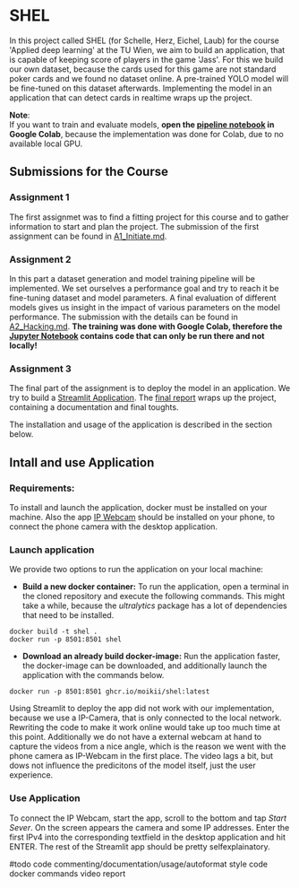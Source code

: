 # SHEL
In this project called SHEL (for Schelle, Herz, Eichel, Laub) for the course 'Applied deep learning' at the TU Wien, we aim to build an application, that is capable of keeping score of players in the game 'Jass'. For this we build our own dataset, because the cards used for this game are not standard poker cards and we found no dataset online. A pre-trained YOLO model will be fine-tuned on this dataset afterwards. Implementing the model in an application that can detect cards in realtime wraps up the project.

**Note**:\
If you want to train and evaluate models, **open the [pipeline notebook](./src/pipeline.ipynb) in Google Colab**, because the implementation was done for Colab, due to no available local GPU.

## Submissions for the Course

### Assignment 1
The first assignmet was to find a fitting project for this course and to gather information to start and plan the project. The submission of the first assignment can be found in [A1_Initiate.md](./assignments/A1_Initiate.md).


### Assignment 2
In this part a dataset generation and model training pipeline will be implemented. We set ourselves a performance goal and try to reach it be fine-tuning dataset and model parameters. A final evaluation of different models gives us insight in the impact of various parameters on the model performance. The submission with the details can be found in [A2_Hacking.md](./assignments/A2_Hacking.md). **The training was done with Google Colab, therefore the [Jupyter Notebook](src/pipeline.ipynb) contains code that can only be run there and not locally!**


### Assignment 3
The final part of the assignment is to deploy the model in an application. We try to build a [Streamlit Application](https://streamlit.io/). The [final report](./assignments/SHEL_final_report) wraps up the project, containing a documentation and final toughts.

The installation and usage of the application is described in the section below.

## Intall and use Application

### Requirements:
To install and launch the application, docker must be installed on your machine. Also the app [IP Webcam](https://play.google.com/store/apps/details?id=com.pas.webcam) should be installed on your phone, to connect the phone camera with the desktop application.

### Launch application

We provide two options to run the application on your local machine:

- **Build a new docker container:** To run the application, open a terminal in the cloned repository and execute the following commands. This might take a while, because the *ultralytics* package has a lot of dependencies that need to be installed.

```
docker build -t shel .
docker run -p 8501:8501 shel
```


- **Download an already build docker-image:** Run the application faster, the docker-image can be downloaded, and additionally launch the application with the commands below.

```
docker run -p 8501:8501 ghcr.io/moikii/shel:latest
```

Using Streamlit to deploy the app did not work with our implementation, because we use a IP-Camera, that is only connected to the local network. Rewriting the code to make it work online would take up too much time at this point. Additionally we do not have a external webcam at hand to capture the videos from a nice angle, which is the reason we went with the phone camera as IP-Webcam in the first place. The video lags a bit, but dows not influence the predicitons of the model itself, just the user experience.


### Use Application

To connect the IP Webcam, start the app, scroll to the bottom and tap *Start Sever*. On the screen appears the camera and some IP addresses. Enter the first IPv4 into the corresponding textfield in the desktop application and hit ENTER. The rest of the Streamlit app should be pretty selfexplainatory.




#todo
code commenting/documentation/usage/autoformat style code
docker commands
video
report